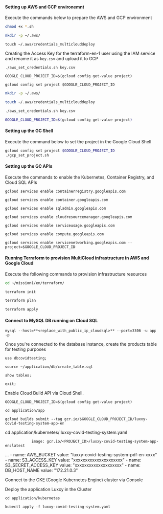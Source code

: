 #### Setting up AWS and GCP environemnt
Execute the commands below to prepare the AWS and GCP environment
```bash
chmod +x *.sh
```
```bash
mkdir -p ~/.aws/
```
```
touch ~/.aws/credentials_multiclouddeploy
```
Creating the Access Key for the terraform-en-1 user using the IAM service and rename it as `key.csv` and upload it to GCP

```
./aws_set_credentials.sh key.csv
```
```
GOOGLE_CLOUD_PROJECT_ID=$(gcloud config get-value project)
```
```
gcloud config set project $GOOGLE_CLOUD_PROJECT_ID
```

```bash
mkdir -p ~/.aws/
```
```bash
touch ~/.aws/credentials_multiclouddeploy
```
```bash
./aws_set_credentials.sh key.csv
```
```bash
GOOGLE_CLOUD_PROJECT_ID=$(gcloud config get-value project)
```

#### Setting up the GC Shell
Execute the command below to set the project in the Google Cloud Shell
```bash
gcloud config set project $GOOGLE_CLOUD_PROJECT_ID
./gcp_set_project.sh
```

#### Setting up the GC APIs
Execute the commands to enable the Kubernetes, Container Registry, and Cloud SQL APIs
```bash
gcloud services enable containerregistry.googleapis.com
```
```
gcloud services enable container.googleapis.com
```
```
gcloud services enable sqladmin.googleapis.com
```
```
gcloud services enable cloudresourcemanager.googleapis.com
```
```
gcloud services enable serviceusage.googleapis.com
```
```
gcloud services enable compute.googleapis.com
```
```
gcloud services enable servicenetworking.googleapis.com --project=$GOOGLE_CLOUD_PROJECT_ID
```

#### Running Terraform to provision MultiCloud infrastructure in AWS and Google Cloud
Execute the following commands to provision infrastructure resources

```bash
cd ~/mission1/en/terraform/
```
```bash
terraform init
```
```bash
terraform plan
```
```bash
terraform apply
```
#### Connect to MySQL DB running on Cloud SQL 
```
mysql --host=**<replace_with_public_ip_cloudsql>** --port=3306 -u app -p
```
Once you're connected to the database instance, create the products table for testing purposes
```
use dbcovidtesting;
```
```
source ~/application/db/create_table.sql
```
```
show tables;
```
```
exit;
```
Enable Cloud Build API via Cloud Shell.
```
GOOGLE_CLOUD_PROJECT_ID=$(gcloud config get-value project)
```
```
cd application/app
```
```
gcloud builds submit --tag gcr.io/$GOOGLE_CLOUD_PROJECT_ID/luxxy-covid-testing-system-app-en
```

cd application/kubernetes/
luxxy-covid-testing-system.yaml

				image: gcr.io/<PROJECT_ID>/luxxy-covid-testing-system-app-en:latest
...
				- name: AWS_BUCKET
          value: "luxxy-covid-testing-system-pdf-en-xxxx"
        - name: S3_ACCESS_KEY
          value: "xxxxxxxxxxxxxxxxxxxxx"
        - name: S3_SECRET_ACCESS_KEY
          value: "xxxxxxxxxxxxxxxxxxxx"
        - name: DB_HOST_NAME
          value: "172.21.0.3"

Connect to the GKE (Google Kubernetes Engine) cluster via Console

Deploy the application Luxxy in the Cluster
```
cd application/kubernetes
```
```
kubectl apply -f luxxy-covid-testing-system.yaml
```

